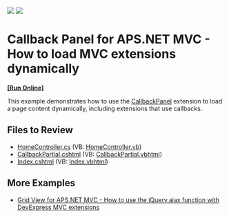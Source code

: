 <!-- default badges list -->
[![](https://img.shields.io/badge/Open_in_DevExpress_Support_Center-FF7200?style=flat-square&logo=DevExpress&logoColor=white)](https://supportcenter.devexpress.com/ticket/details/E2927)
[![](https://img.shields.io/badge/📖_How_to_use_DevExpress_Examples-e9f6fc?style=flat-square)](https://docs.devexpress.com/GeneralInformation/403183)
<!-- default badges end -->

# Callback Panel for APS.NET MVC - How to load MVC extensions dynamically
<!-- run online -->
**[[Run Online]](https://codecentral.devexpress.com/e2927/)**
<!-- run online end -->

This example demonstrates how to use the [CallbackPanel](https://docs.devexpress.com/AspNetMvc/8975/components/multi-use-site-extensions/callback-panel) extension to load a page content dynamically, including extensions that use callbacks.

## Files to Review

* [HomeController.cs](./CS/Controllers/HomeController.cs) (VB: [HomeController.vb](./VB/Controllers/HomeController.vb))
* [CallbackPartial.cshtml](./CS/Views/Home/CallbackPartial.cshtml) (VB: [CallbackPartial.vbhtml](./VB/Views/Home/CallbackPartial.vbhtml))
* [Index.cshtml](./CS/Views/Home/Index.cshtml) (VB: [Index.vbhtml](./VB/Views/Home/Index.vbhtml))

## More Examples

* [Grid View for APS.NET MVC - How to use the jQuery.ajax function with DevExpress MVC extensions](https://github.com/DevExpress-Examples/mvc-gridview-jqueryajax-function)
